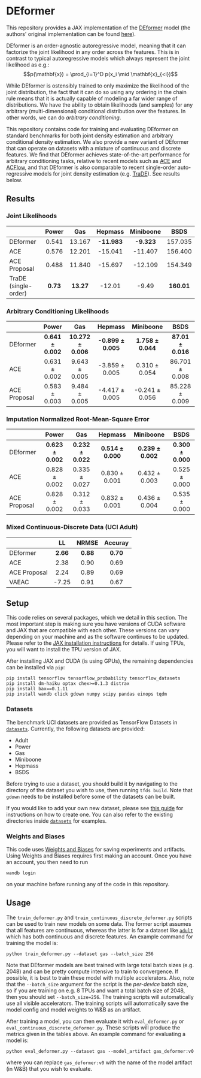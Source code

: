 [1]: https://arxiv.org/abs/2106.06989
[2]: https://github.com/airalcorn2/deformer
[3]: https://arxiv.org/abs/2102.04426
[4]: https://arxiv.org/pdf/1909.06319.pdf
[5]: https://arxiv.org/abs/2004.02441

# DEformer

This repository provides a JAX implementation of the [DEformer][1] model (the authors'
original implementation can be found [here][2]).

DEformer is an order-agnostic autoregressive model, meaning that it can factorize
the joint likelihood in any order across the features. This is in contrast to typical
autoregressive models which always represent the joint likelihood as e.g.:
$$p(\mathbf{x}) = \prod_{i=1}^D p(x_i \mid \mathbf{x}_{<i})$$

While DEformer is ostensibly trained to only maximize the likelihood of the joint
distribution, the fact that it can do so using any ordering in the chain rule means
that it is actually capable of modeling a far wider range of distributions. We have the
ability to obtain likelihoods (and samples) for any arbitrary (multi-dimensional)
conditional distribution over the features. In other words, we can do
_arbitrary conditioning_.

This repository contains code for training and evaluating DEformer on standard
benchmarks for both joint density estimation and arbitrary conditional density
estimation. We also provide a new variant of DEformer that can operate on datasets with
a mixture of continuous and discrete features. We find that DEformer achieves
state-of-the-art performance for arbitrary conditioning tasks, relative to recent
models such as [ACE][3] and [ACFlow][4], and that DEformer is also comparable to recent
single-order auto-regressive models for joint density estimation (e.g. [TraDE][5]).
See results below.

## Results

### Joint Likelihoods
|                      | Power |  Gas   | Hepmass | Miniboone  |  BSDS   |
|:---------------------|:-----:|:------:|:-------:|:----------:|:-------:|
| DEformer             | 0.541 | 13.167 | **-11.983** | **-9.323** | 157.035 |
| ACE                  | 0.576 | 12.201 | -15.041 |  -11.407   | 156.400 |
| ACE Proposal         | 0.488 | 11.840 | -15.697 |  -12.109   | 154.349 |
| TraDE (single-order) | **0.73**  | **13.27**  | -12.01  |   -9.49    | **160.01**  |

### Arbitrary Conditioning Likelihoods
|                      |     Power      |  Gas   | Hepmass | Miniboone  |  BSDS   |
|:---------------------|:--------------:|:------:|:-------:|:----------:|:-------:|
| DEformer             | **0.641 ± 0.002**  | **10.272 ± 0.006** | **-0.899 ± 0.005** | **1.758 ± 0.044** | **87.01 ± 0.016** |
| ACE                  | 0.631 ± 0.002  | 9.643 ± 0.005 | -3.859 ± 0.005 |  0.310 ± 0.054   | 86.701 ± 0.008 |
| ACE Proposal         | 0.583 ± 0.003  | 9.484 ± 0.005 | -4.417 ± 0.005 |  -0.241 ± 0.056   | 85.228 ± 0.009 |

### Imputation Normalized Root-Mean-Square Error
|                      |     Power      |  Gas   | Hepmass | Miniboone  |  BSDS   |
|:---------------------|:--------------:|:------:|:-------:|:----------:|:-------:|
| DEformer             | **0.623 ± 0.002**  | **0.232 ± 0.022** | **0.514 ± 0.000** | **0.239 ± 0.002** | **0.300 ± 0.000** |
| ACE                  | 0.828 ± 0.002  | 0.335 ± 0.027 | 0.830 ± 0.001 |  0.432 ± 0.003   | 0.525 ± 0.000 |
| ACE Proposal         | 0.828 ± 0.002  | 0.312 ± 0.033 | 0.832 ± 0.001 |  0.436 ± 0.004   | 0.535 ± 0.000 |

### Mixed Continuous-Discrete Data (UCI Adult)
|              |  LL   | NRMSE | Accuray |
|:-------------|:-----:|:-----:|:-------:|
| DEformer     | **2.66**  | **0.88**  |  **0.70**   |
| ACE          | 2.38  | 0.90  |  0.69   |
| ACE Proposal | 2.24  | 0.89  |  0.69   |
| VAEAC        | -7.25 | 0.91  |  0.67   |

## Setup

This code relies on several packages, which we detail in this section. The most
important step is making sure you have versions of CUDA software and JAX that are
compatible with each other. These versions can vary depending on
your machine and as the software continues to be updated. Please refer to the
[JAX installation instructions](https://github.com/google/jax#installation) for details.
If using TPUs, you will want to install the TPU version of JAX.

After installing JAX and CUDA (is using GPUs), the remaining dependencies can be
installed via `pip`:
```
pip install tensorflow tensorflow_probability tensorflow_datasets
pip install dm-haiku optax chex>=0.1.3 distrax
pip install bax==0.1.11
pip install wandb click gdown numpy scipy pandas einops tqdm
```

### Datasets

The benchmark UCI datasets are provided as TensorFlow Datasets in
[`datasets`](datasets). Currently, the following datasets are provided:
- Adult
- Power
- Gas
- Miniboone
- Hepmass
- BSDS

Before trying to use a dataset, you should build it by navigating to the directory of
the  dataset you wish to use, then running `tfds build`. Note that `gdown` needs to
be installed before some of the datasets can be built.

If you would like to add your own new dataset, please see
[this guide](https://www.tensorflow.org/datasets/add_dataset) for instructions on how
to create one. You can also refer to the existing directories inside
[`datasets`](datasets) for examples.

### Weights and Biases

This code uses [Weights and Biases](https://wandb.ai/site) for saving experiments and
artifacts. Using Weights and Biases requires first making an account. Once you have an
account, you then need to run
```
wandb login
```
on your machine before running any of the code in this repository.

## Usage

The `train_deformer.py` and `train_continuous_discrete_deformer.py`
scripts can be used to train new models on some data. The former script
assumes that all features are continuous, whereas the latter is for a dataset like
[`adult`](datasets/adult) which has both continuous and discrete features.
An example command for training the model is:
```
python train_deformer.py --dataset gas --batch_size 256
```
Note that DEformer models are best trained with large total batch sizes (e.g. 2048)
and can be pretty compute intensive to train to convergence. If possible, it is best
to train these model with multiple accelerators. Also, note that the `--batch_size`
argument for the script is the _per-device_ batch size, so if you are training on e.g.
8 TPUs and want a total batch size of 2048, then you should set `--batch_size=256`.
The training scripts will automatically use all visible accelerators. The training
scripts will automatically save the model config and model weights to W&B as an
artifact.

After training a model, you can then evaluate it with `eval_deformer.py` or
`eval_continuous_discrete_deformer.py`. These scripts will produce the metrics given in
the tables above. An example command for evaluating a model is:
```
python eval_deformer.py --dataset gas --model_artifact gas_deformer:v0
```
where you can replace `gas_deformer:v0` with the name of the model artifact (in W&B)
that you wish to evaluate.